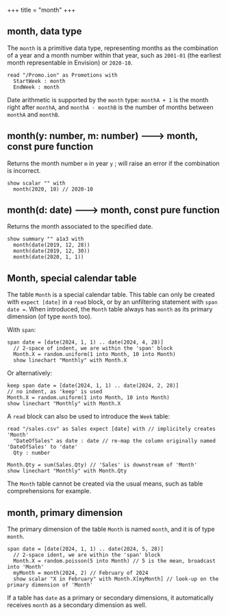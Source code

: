 +++
title = "month"
+++

## month, data type

The `month` is a primitive data type, representing months as the combination of a year and a month number within that year, such as `2001-01` (the earliest month representable in Envision) or `2020-10`.

```envision
read "/Promo.ion" as Promotions with 
  StartWeek : month
  EndWeek : month
```

Date arithmetic is supported by the `month` type: `monthA + 1` is the month right after `monthA`, and `monthA - monthB` is the number of months between `monthA` and `monthB`.

## month(y: number, m: number) 🡒 month, const pure function

Returns the month number `m` in year `y` ; will raise an error if the combination is incorrect.

```envision
show scalar "" with 
  month(2020, 10) // 2020-10
```

## month(d: date) 🡒 month, const pure function

Returns the month associated to the specified date.

```envision
show summary "" a1a3 with
  month(date(2019, 12, 28))
  month(date(2019, 12, 30))
  month(date(2020, 1, 1))
```

## Month, special calendar table

The table `Month` is a special calendar table. This table can only be created with `expect [date]` in a `read` block, or by an unfiltering statement with `span date =`. When introduced, the `Month` table always has `month` as its primary dimension (of type `month` too).

With `span`:

```envision
span date = [date(2024, 1, 1) .. date(2024, 4, 28)]
  // 2-space of indent, we are within the 'span' block
  Month.X = random.uniform(1 into Month, 10 into Month)
  show linechart "Monthly" with Month.X
```

Or alternatively:

```envision
keep span date = [date(2024, 1, 1) .. date(2024, 2, 28)]
// no indent, as 'keep' is used
Month.X = random.uniform(1 into Month, 10 into Month)
show linechart "Monthly" with Month.X
```

A `read` block can also be used to introduce the `Week` table:

```envision
read "/sales.csv" as Sales expect [date] with // implicitely creates 'Month'
  "DateOfSales" as date : date // re-map the column originally named 'DateOfSales' to 'date'
  Qty : number

Month.Qty = sum(Sales.Qty) // 'Sales' is downstream of 'Month'
show linechart "Monthly" with Month.Qty
```

The `Month` table cannot be created via the usual means, such as table comprehensions for example.

## month, primary dimension

The primary dimension of the table `Month` is named `month`, and it is of type `month`.

```envision
span date = [date(2024, 1, 1) .. date(2024, 5, 28)]
  // 2-space ident, we are within the 'span' block
  Month.X = random.poisson(5 into Month) // 5 is the mean, broadcast into 'Month'
  myMonth = month(2024, 2) // February of 2024
  show scalar "X in February" with Month.X[myMonth] // look-up on the primary dimension of 'Month'
```

If a table has `date` as a primary or secondary dimensions, it automatically receives `month` as a secondary dimension as well.
